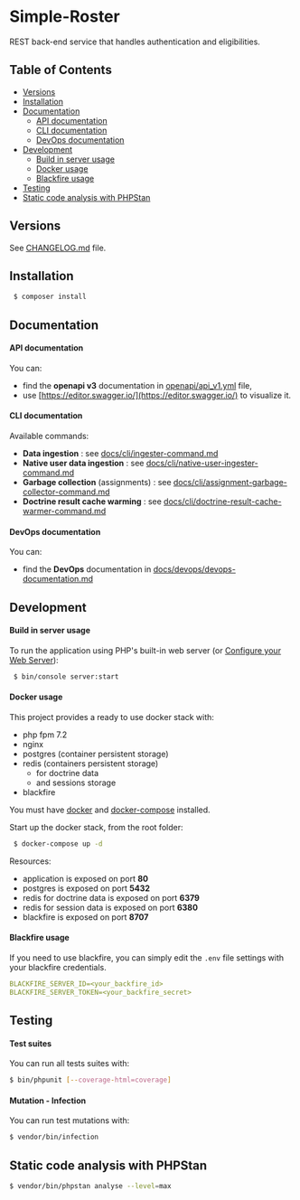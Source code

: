 # Simple-Roster

REST back-end service that handles authentication and eligibilities.

## Table of Contents
- [Versions](#versions)
- [Installation](#installation)
- [Documentation](#documentation)
    - [API documentation](#api-documentation)
    - [CLI documentation](#cli-documentation)
    - [DevOps documentation](#devops-documentation)
- [Development](#development)
    - [Build in server usage](#build-in-server-usage)
    - [Docker usage](#docker-usage) 
    - [Blackfire usage](#blackfire-usage)
- [Testing](#testing)
- [Static code analysis with PHPStan](#static-code-analysis-with-phpstan)

## Versions

See [CHANGELOG.md](CHANGELOG.md) file.

## Installation

```bash
 $ composer install
```

## Documentation

#### API documentation

You can:
- find the **openapi v3** documentation in [openapi/api_v1.yml](openapi/api_v1.yml) file,
- use [https://editor.swagger.io/](https://editor.swagger.io/) to visualize it.

#### CLI documentation

Available commands:
- **Data ingestion** : see [docs/cli/ingester-command.md](docs/cli/ingester-command.md)
- **Native user data ingestion** : see [docs/cli/native-user-ingester-command.md](docs/cli/native-user-ingester-command.md)
- **Garbage collection** (assignments) : see [docs/cli/assignment-garbage-collector-command.md](docs/cli/assignment-garbage-collector-command.md)
- **Doctrine result cache warming** : see [docs/cli/doctrine-result-cache-warmer-command.md](docs/cli/doctrine-result-cache-warmer-command.md)

#### DevOps documentation

You can:
- find the **DevOps** documentation in [docs/devops/devops-documentation.md](docs/devops/devops-documentation.md)

## Development

#### Build in server usage

To run the application using PHP's built-in web server (or [Configure your Web Server](https://symfony.com/doc/current/setup/web_server_configuration.html)):

```bash
 $ bin/console server:start
```

#### Docker usage

This project provides a ready to use docker stack with:
- php fpm 7.2
- nginx
- postgres (container persistent storage)
- redis (containers persistent storage)
    - for doctrine data
    - and sessions storage
- blackfire

You must have [docker](https://docs.docker.com/) and [docker-compose](https://docs.docker.com/compose/install/) installed.

Start up the docker stack, from the root folder:

```bash
 $ docker-compose up -d
```

Resources:
- application is exposed on port **80**
- postgres is exposed on port **5432**
- redis for doctrine data is exposed on port **6379**
- redis for session data is exposed on port **6380**
- blackfire is exposed on port **8707**

#### Blackfire usage

If you need to use blackfire, you can simply edit the `.env` file settings with your blackfire credentials.

```yaml
BLACKFIRE_SERVER_ID=<your_backfire_id>
BLACKFIRE_SERVER_TOKEN=<your_backfire_secret>
```

## Testing

#### Test suites

You can run all tests suites with:

 ```bash
 $ bin/phpunit [--coverage-html=coverage]
 ```
 
 #### Mutation - Infection
 
 You can run test mutations with:
 
 ```bash
 $ vendor/bin/infection
 ```
 
## Static code analysis with PHPStan
```bash
$ vendor/bin/phpstan analyse --level=max
```